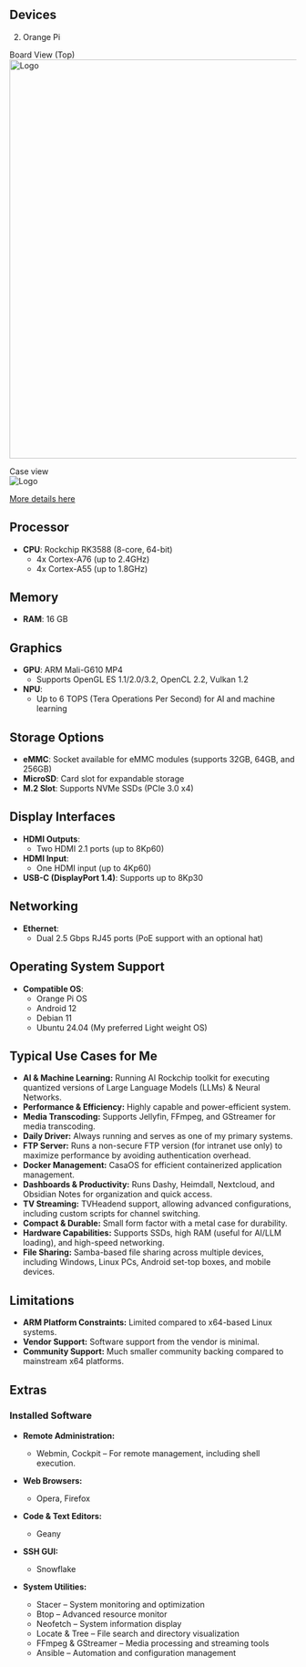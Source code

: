## Devices
2) Orange Pi <Br>

Board View (Top)<Br>
<img src="https://m.media-amazon.com/images/I/71fNE6IX3iL._AC_UF894,1000_QL80_.jpg" alt="Logo" width="700"> <Br>

Case view<Br>
<img src="https://www.tinytronics.nl/image/cache/catalog/products_2024/orange-pi-5-plus-metal-case-with-antennas-model-600x600w.jpg" alt="Logo" > <Br>

[More details here](http://www.orangepi.org/html/hardWare/computerAndMicrocontrollers/details/Orange-Pi-5-plus.html)

## **Processor**
- **CPU**: Rockchip RK3588 (8-core, 64-bit)  
  - 4x Cortex-A76 (up to 2.4GHz)  
  - 4x Cortex-A55 (up to 1.8GHz)  

## **Memory**
- **RAM**:  16 GB

## **Graphics**
- **GPU**: ARM Mali-G610 MP4  
  - Supports OpenGL ES 1.1/2.0/3.2, OpenCL 2.2, Vulkan 1.2  
- **NPU**:  
  - Up to 6 TOPS (Tera Operations Per Second) for AI and machine learning  

## **Storage Options**
- **eMMC**: Socket available for eMMC modules (supports 32GB, 64GB, and 256GB)  
- **MicroSD**: Card slot for expandable storage  
- **M.2 Slot**: Supports NVMe SSDs (PCIe 3.0 x4)  

## **Display Interfaces**
- **HDMI Outputs**:  
  - Two HDMI 2.1 ports (up to 8Kp60)  
- **HDMI Input**:  
  - One HDMI input (up to 4Kp60)  
- **USB-C (DisplayPort 1.4)**: Supports up to 8Kp30  

## **Networking**
- **Ethernet**:  
  - Dual 2.5 Gbps RJ45 ports (PoE support with an optional hat)  

## **Operating System Support**
- **Compatible OS**:  
  - Orange Pi OS
  - Android 12  
  - Debian 11  
  - Ubuntu 24.04  (My preferred Light weight OS)
      
## **Typical Use Cases for Me**  

- **AI & Machine Learning:** Running AI Rockchip toolkit for executing quantized versions of Large Language Models (LLMs) & Neural Networks.  
- **Performance & Efficiency:** Highly capable and power-efficient system.  
- **Media Transcoding:** Supports Jellyfin, FFmpeg, and GStreamer for media transcoding.  
- **Daily Driver:** Always running and serves as one of my primary systems.  
- **FTP Server:** Runs a non-secure FTP version (for intranet use only) to maximize performance by avoiding authentication overhead.  
- **Docker Management:** CasaOS for efficient containerized application management.  
- **Dashboards & Productivity:** Runs Dashy, Heimdall, Nextcloud, and Obsidian Notes for organization and quick access.  
- **TV Streaming:** TVHeadend support, allowing advanced configurations, including custom scripts for channel switching.  
- **Compact & Durable:** Small form factor with a metal case for durability.  
- **Hardware Capabilities:** Supports SSDs, high RAM (useful for AI/LLM loading), and high-speed networking.  
- **File Sharing:** Samba-based file sharing across multiple devices, including Windows, Linux PCs, Android set-top boxes, and mobile devices.  

## **Limitations**  

- **ARM Platform Constraints:** Limited compared to x64-based Linux systems.  
- **Vendor Support:** Software support from the vendor is minimal.  
- **Community Support:** Much smaller community backing compared to mainstream x64 platforms.  

## **Extras**  

### **Installed Software**  

- **Remote Administration:**  
  - Webmin, Cockpit – For remote management, including shell execution.  

- **Web Browsers:**  
  - Opera, Firefox  

- **Code & Text Editors:**  
  - Geany  

- **SSH GUI:**  
  - Snowflake  

- **System Utilities:**  
  - Stacer – System monitoring and optimization  
  - Btop – Advanced resource monitor  
  - Neofetch – System information display  
  - Locate & Tree – File search and directory visualization  
  - FFmpeg & GStreamer – Media processing and streaming tools  
  - Ansible – Automation and configuration management  

  
